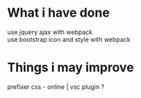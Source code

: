 # What i have done  
use jquery ajax with webpack  
use bootstrap icon and style with webpack  

# Things i may improve  
prefixer css - online | vsc plugin ?  
